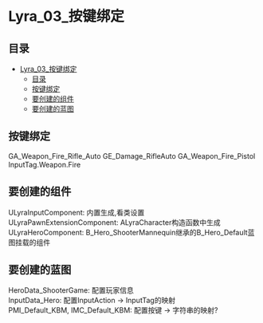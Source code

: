 # Lyra_03_按键绑定
## 目录
- [Lyra_03_按键绑定](#lyra_03_按键绑定)
    - [目录](#目录)
    - [按键绑定](#按键绑定)
    - [要创建的组件](#要创建的组件)
    - [要创建的蓝图](#要创建的蓝图)

## 按键绑定
GA_Weapon_Fire_Rifle_Auto
GE_Damage_RifleAuto
GA_Weapon_Fire_Pistol
InputTag.Weapon.Fire

## 要创建的组件
ULyraInputComponent: 内置生成,看类设置  
ULyraPawnExtensionComponent: ALyraCharacter构造函数中生成  
ULyraHeroComponent: B_Hero_ShooterMannequin继承的B_Hero_Default蓝图挂载的组件  

## 要创建的蓝图
HeroData_ShooterGame: 配置玩家信息  
InputData_Hero: 配置InputAction -> InputTag的映射  
PMI_Default_KBM, IMC_Default_KBM: 配置按键 -> 字符串的映射?  
